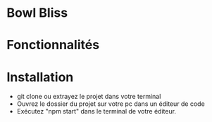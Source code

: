# Bowl Bliss

# Fonctionnalités

# Installation

- git clone ou extrayez le projet dans votre terminal
- Ouvrez le dossier du projet sur votre pc dans un éditeur de code
- Exécutez "npm start" dans le terminal de votre éditeur.
